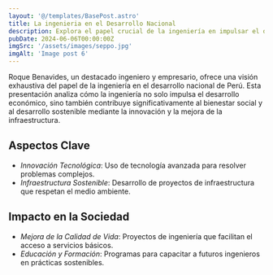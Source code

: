 ```yaml
---
layout: '@/templates/BasePost.astro'
title: La ingenieria en el Desarrollo Nacional
description: Explora el papel crucial de la ingeniería en impulsar el desarrollo nacional mediante la innovación y la mejora de la infraestructura en Perú
pubDate: 2024-06-06T00:00:00Z
imgSrc: '/assets/images/seppo.jpg'
imgAlt: 'Image post 6'
---
```


Roque Benavides, un destacado ingeniero y empresario, ofrece una visión exhaustiva del papel de la ingeniería en el desarrollo nacional de Perú. Esta presentación analiza cómo la ingeniería no solo impulsa el desarrollo económico, sino también contribuye significativamente al bienestar social y al desarrollo sostenible mediante la innovación y la mejora de la infraestructura.

## Aspectos Clave
- *Innovación Tecnológica*: Uso de tecnología avanzada para resolver problemas complejos.
- *Infraestructura Sostenible*: Desarrollo de proyectos de infraestructura que respetan el medio ambiente.

## Impacto en la Sociedad
- *Mejora de la Calidad de Vida*: Proyectos de ingeniería que facilitan el acceso a servicios básicos.
- *Educación y Formación*: Programas para capacitar a futuros ingenieros en prácticas sostenibles.


